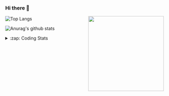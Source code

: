 ### Hi there 👋

<!--
**tao8687/tao8687** is a ✨ _special_ ✨ repository because its `README.md` (this file) appears on your GitHub profile.

Here are some ideas to get you started:

- 🔭 I’m currently working on ...
- 🌱 I’m currently learning ...
- 👯 I’m looking to collaborate on ...
- 🤔 I’m looking for help with ...
- 💬 Ask me about ...
- 📫 How to reach me: ...
- 😄 Pronouns: ...
- ⚡ Fun fact: ...
-->

<img align='right' src="https://media.giphy.com/media/M9gbBd9nbDrOTu1Mqx/giphy.gif" width="240">

  
![Top Langs](https://github-readme-stats.vercel.app/api/top-langs/?username=tao8687&layout=compact&title_color=23238E&text_color=A67D3D)

![Anurag's github stats](https://github-readme-stats.vercel.app/api?username=tao8687&show_icons=true&&text_color=A67D3D&title_color=23238E&show_icons=false&count_private=true&hide=stars)

<details>
  <summary>:zap: Coding Stats</summary>
  <br>
    
<!--START_SECTION:waka-->

```txt
From: 28 July 2025 - To: 04 August 2025

C++        5 hrs 39 mins   ███████████████▓░░░░░░░░░   62.88 %
XML        1 hr 45 mins    █████░░░░░░░░░░░░░░░░░░░░   19.57 %
Markdown   31 mins         █▒░░░░░░░░░░░░░░░░░░░░░░░   05.82 %
C          29 mins         █▒░░░░░░░░░░░░░░░░░░░░░░░   05.54 %
INI        18 mins         █░░░░░░░░░░░░░░░░░░░░░░░░   03.44 %
```

<!--END_SECTION:waka-->
</details>
